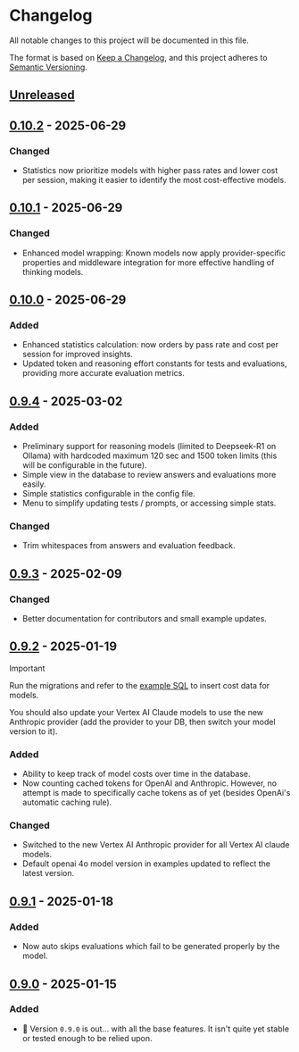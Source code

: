 # Changelog

All notable changes to this project will be documented in this file.

The format is based on [Keep a Changelog](https://keepachangelog.com/en/1.1.0/),
and this project adheres to [Semantic Versioning](https://semver.org/spec/v2.0.0.html).


## [Unreleased]

## [0.10.2] - 2025-06-29

### Changed

- Statistics now prioritize models with higher pass rates and lower cost per session, making it easier to identify the most cost-effective models.

## [0.10.1] - 2025-06-29

### Changed

- Enhanced model wrapping: Known models now apply provider-specific properties and middleware integration for more effective handling of thinking models.

## [0.10.0] - 2025-06-29

### Added

- Enhanced statistics calculation: now orders by pass rate and cost per session for improved insights.
- Updated token and reasoning effort constants for tests and evaluations, providing more accurate evaluation metrics.

## [0.9.4] - 2025-03-02

### Added

- Preliminary support for reasoning models (limited to Deepseek-R1 on Ollama) with hardcoded maximum 120 sec and 1500 token limits (this will be configurable in the future).
- Simple view in the database to review answers and evaluations more easily.
- Simple statistics configurable in the config file.
- Menu to simplify updating tests / prompts, or accessing simple stats.

### Changed

- Trim whitespaces from answers and evaluation feedback.

## [0.9.3] - 2025-02-09

### Changed

- Better documentation for contributors and small example updates.

## [0.9.2] - 2025-01-19

> [!IMPORTANT]
> Run the migrations and refer to the [example SQL](/docs/example/data/sql/2025-01-19-01-add-currencies-and-model-costs.sql) to insert cost data for models.
>
> You should also update your Vertex AI Claude models to use the new Anthropic provider (add the provider to your DB, then switch your model version to it).

### Added

- Ability to keep track of model costs over time in the database.
- Now counting cached tokens for OpenAI and Anthropic. However, no attempt is made to specifically cache tokens as of yet (besides OpenAi's automatic caching rule).

### Changed

- Switched to the new Vertex AI Anthropic provider for all Vertex AI claude models.
- Default openai 4o model version in examples updated to reflect the latest version.

## [0.9.1] - 2025-01-18

### Added

- Now auto skips evaluations which fail to be generated properly by the model.

## [0.9.0] - 2025-01-15

### Added

- 🎉 Version `0.9.0` is out... with all the base features. It isn't quite yet stable or tested enough to be relied upon.

[Unreleased]: https://github.com/gerukin/ai-tester/compare/v0.10.2...HEAD
[0.10.2]: https://github.com/gerukin/ai-tester/compare/v0.10.1...v0.10.2
[0.10.1]: https://github.com/gerukin/ai-tester/compare/v0.10.0...v0.10.1
[0.10.0]: https://github.com/gerukin/ai-tester/compare/v0.9.4...v0.10.0
[0.9.4]: https://github.com/gerukin/ai-tester/compare/v0.9.3...v0.9.4
[0.9.3]: https://github.com/gerukin/ai-tester/compare/v0.9.2...v0.9.3
[0.9.2]: https://github.com/gerukin/ai-tester/compare/v0.9.1...v0.9.2
[0.9.1]: https://github.com/gerukin/ai-tester/compare/v0.9.0...v0.9.1
[0.9.0]: https://github.com/gerukin/ai-tester/releases/tag/0.9.0
